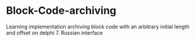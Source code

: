 Block-Code-archiving
====================

Learning implementation archiving block code  with an arbitrary initial length and offset on delphi 7. 
Russian interface